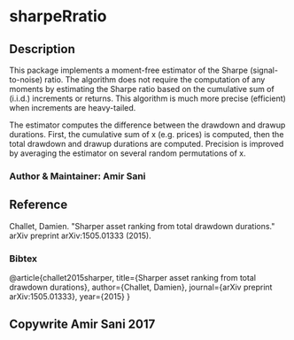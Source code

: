 # sharpeRratio

## Description
This package implements a moment-free estimator of the Sharpe (signal-to-noise) ratio. The algorithm does not require the computation of any moments by estimating the Sharpe ratio based on the cumulative sum of (i.i.d.) increments or returns. This algorithm is much more precise (efficient) when increments are heavy-tailed.

The estimator computes the difference between the drawdown and drawup durations. First, the cumulative sum of x (e.g. prices) is computed, then the total drawdown and drawup durations are computed. Precision is improved by averaging the estimator on several random permutations of x.

### Author & Maintainer: Amir Sani

## Reference
Challet, Damien. "Sharper asset ranking from total drawdown durations." arXiv preprint arXiv:1505.01333 (2015).

### Bibtex
@article{challet2015sharper,
  title={Sharper asset ranking from total drawdown durations},
  author={Challet, Damien},
  journal={arXiv preprint arXiv:1505.01333},
  year={2015}
}

## Copywrite Amir Sani 2017
